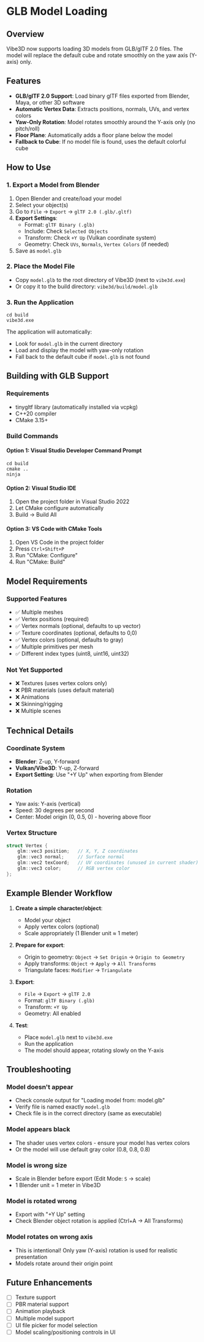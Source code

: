 # GLB Model Loading

## Overview
Vibe3D now supports loading 3D models from GLB/glTF 2.0 files. The model will replace the default cube and rotate smoothly on the yaw axis (Y-axis) only.

## Features
- **GLB/glTF 2.0 Support**: Load binary glTF files exported from Blender, Maya, or other 3D software
- **Automatic Vertex Data**: Extracts positions, normals, UVs, and vertex colors
- **Yaw-Only Rotation**: Model rotates smoothly around the Y-axis only (no pitch/roll)
- **Floor Plane**: Automatically adds a floor plane below the model
- **Fallback to Cube**: If no model file is found, uses the default colorful cube

## How to Use

### 1. Export a Model from Blender
1. Open Blender and create/load your model
2. Select your object(s)
3. Go to `File` → `Export` → `glTF 2.0 (.glb/.gltf)`
4. **Export Settings**:
   - Format: `glTF Binary (.glb)`
   - Include: Check `Selected Objects`
   - Transform: Check `+Y Up` (Vulkan coordinate system)
   - Geometry: Check `UVs`, `Normals`, `Vertex Colors` (if needed)
5. Save as `model.glb`

### 2. Place the Model File
- Copy `model.glb` to the root directory of Vibe3D (next to `vibe3d.exe`)
- Or copy it to the build directory: `vibe3d/build/model.glb`

### 3. Run the Application
```batch
cd build
vibe3d.exe
```

The application will automatically:
- Look for `model.glb` in the current directory
- Load and display the model with yaw-only rotation
- Fall back to the default cube if `model.glb` is not found

## Building with GLB Support

### Requirements
- tinygltf library (automatically installed via vcpkg)
- C++20 compiler
- CMake 3.15+

### Build Commands

#### Option 1: Visual Studio Developer Command Prompt
```batch
cd build
cmake ..
ninja
```

#### Option 2: Visual Studio IDE
1. Open the project folder in Visual Studio 2022
2. Let CMake configure automatically
3. Build → Build All

#### Option 3: VS Code with CMake Tools
1. Open VS Code in the project folder
2. Press `Ctrl+Shift+P`
3. Run "CMake: Configure"
4. Run "CMake: Build"

## Model Requirements

### Supported Features
- ✅ Multiple meshes
- ✅ Vertex positions (required)
- ✅ Vertex normals (optional, defaults to up vector)
- ✅ Texture coordinates (optional, defaults to 0,0)
- ✅ Vertex colors (optional, defaults to gray)
- ✅ Multiple primitives per mesh
- ✅ Different index types (uint8, uint16, uint32)

### Not Yet Supported
- ❌ Textures (uses vertex colors only)
- ❌ PBR materials (uses default material)
- ❌ Animations
- ❌ Skinning/rigging
- ❌ Multiple scenes

## Technical Details

### Coordinate System
- **Blender**: Z-up, Y-forward
- **Vulkan/Vibe3D**: Y-up, Z-forward
- **Export Setting**: Use "+Y Up" when exporting from Blender

### Rotation
- Yaw axis: Y-axis (vertical)
- Speed: 30 degrees per second
- Center: Model origin (0, 0.5, 0) - hovering above floor

### Vertex Structure
```cpp
struct Vertex {
    glm::vec3 position;   // X, Y, Z coordinates
    glm::vec3 normal;     // Surface normal
    glm::vec2 texCoord;   // UV coordinates (unused in current shader)
    glm::vec3 color;      // RGB vertex color
};
```

## Example Blender Workflow

1. **Create a simple character/object**:
   - Model your object
   - Apply vertex colors (optional)
   - Scale appropriately (1 Blender unit ≈ 1 meter)

2. **Prepare for export**:
   - Origin to geometry: `Object` → `Set Origin` → `Origin to Geometry`
   - Apply transforms: `Object` → `Apply` → `All Transforms`
   - Triangulate faces: `Modifier` → `Triangulate`

3. **Export**:
   - `File` → `Export` → `glTF 2.0`
   - Format: `glTF Binary (.glb)`
   - Transform: `+Y Up`
   - Geometry: All enabled

4. **Test**:
   - Place `model.glb` next to `vibe3d.exe`
   - Run the application
   - The model should appear, rotating slowly on the Y-axis

## Troubleshooting

### Model doesn't appear
- Check console output for "Loading model from: model.glb"
- Verify file is named exactly `model.glb`
- Check file is in the correct directory (same as executable)

### Model appears black
- The shader uses vertex colors - ensure your model has vertex colors
- Or the model will use default gray color (0.8, 0.8, 0.8)

### Model is wrong size
- Scale in Blender before export (Edit Mode: `S` → scale)
- 1 Blender unit = 1 meter in Vibe3D

### Model is rotated wrong
- Export with "+Y Up" setting
- Check Blender object rotation is applied (Ctrl+A → All Transforms)

### Model rotates on wrong axis
- This is intentional! Only yaw (Y-axis) rotation is used for realistic presentation
- Models rotate around their origin point

## Future Enhancements
- [ ] Texture support
- [ ] PBR material support
- [ ] Animation playback
- [ ] Multiple model support
- [ ] UI file picker for model selection
- [ ] Model scaling/positioning controls in UI
